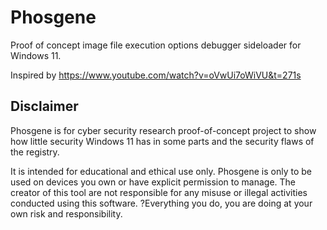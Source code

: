 # Phosgene
Proof of concept image file execution options debugger sideloader for Windows 11.

Inspired by https://www.youtube.com/watch?v=oVwUi7oWiVU&t=271s

## Disclaimer
Phosgene is for cyber security research proof-of-concept project to show how little security Windows 11 has in some parts and the security flaws of the registry.

It is intended for educational and ethical use only. Phosgene is only to be used on devices you own or have explicit permission to manage. The creator of this tool are not responsible for any misuse or illegal activities conducted using this software. ?Everything you do, you are doing at your own risk and responsibility.